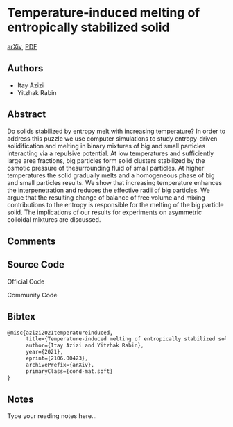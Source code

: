 
# Temperature-induced melting of entropically stabilized solid

[arXiv](https://arxiv.org/abs/2106.0423), [PDF](https://arxiv.org/pdf/2106.0423.pdf)

## Authors

- Itay Azizi
- Yitzhak Rabin

## Abstract

Do solids stabilized by entropy melt with increasing temperature? In order to address this puzzle we use computer simulations to study entropy-driven solidification and melting in binary mixtures of big and small particles interacting via a repulsive potential. At low temperatures and sufficiently large area fractions, big particles form solid clusters stabilized by the osmotic pressure of thesurrounding fluid of small particles. At higher temperatures the solid gradually melts and a homogeneous phase of big and small particles results. We show that increasing temperature enhances the interpenetration and reduces the effective radii of big particles. We argue that the resulting change of balance of free volume and mixing contributions to the entropy is responsible for the melting of the big particle solid. The implications of our results for experiments on asymmetric colloidal mixtures are discussed.

## Comments



## Source Code

Official Code



Community Code



## Bibtex

```tex
@misc{azizi2021temperatureinduced,
      title={Temperature-induced melting of entropically stabilized solid}, 
      author={Itay Azizi and Yitzhak Rabin},
      year={2021},
      eprint={2106.00423},
      archivePrefix={arXiv},
      primaryClass={cond-mat.soft}
}
```

## Notes

Type your reading notes here...

